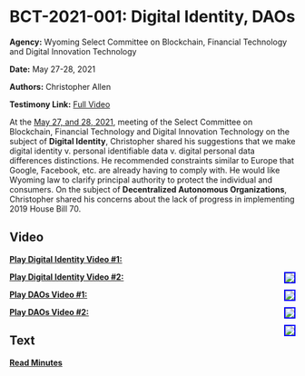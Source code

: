 # BCT-2021-001: Digital Identity, DAOs

**Agency:** Wyoming Select Committee on Blockchain, Financial Technology and Digital Innovation Technology

**Date:** May 27-28, 2021

**Authors:** Christopher Allen

**Testimony Link:** [Full Video](https://www.youtube.com/watch?v=ayQ086BVDXE)

At the [May 27, and 28, 2021](https://wyoleg.gov/InterimCommittee/2021/S19-20210527MeetingMinutes.pdf), meeting of the Select Committee on Blockchain, Financial Technology and Digital Innovation Technology on the subject of **Digital Identity**, Christopher shared his suggestions that we make digital identity v. personal identifiable data v. digital personal data differences distinctions. He recommended constraints similar to Europe that Google, Facebook, etc. are already having to comply with. He would like Wyoming law to clarify principal authority to protect the individual and consumers. On the subject of **Decentralized Autonomous Organizations**, Christopher shared his concerns about the lack of progress in implementing 2019 House Bill 70. 

## Video

<a href="https://www.youtube.com/watch?v=ayQ086BVDXE&t=2010s"><b>Play Digital Identity Video #1:</b></a>

<a href="https://www.youtube.com/watch?v=ayQ086BVDXE&t=2010s"><img src="https://img.youtube.com/vi/ayQ086BVDXE/hqdefault.jpg" style="float: right; border: 2px solid blue"></a>

<a href="https://www.youtube.com/watch?v=ayQ086BVDXE&t=4075s"><b>Play Digital Identity Video #2:</b></a>

<a href="https://www.youtube.com/watch?v=ayQ086BVDXE&t=4075s"><img src="https://img.youtube.com/vi/ayQ086BVDXE/hqdefault.jpg" style="float: right; border: 2px solid blue"></a>

<a href="https://www.youtube.com/watch?v=ayQ086BVDXE&t=10320s"><b>Play DAOs Video #1:</b></a>

<a href="https://www.youtube.com/watch?v=ayQ086BVDXE&t=10320s"><img src="https://img.youtube.com/vi/ayQ086BVDXE/hqdefault.jpg" style="float: right; border: 2px solid blue"></a>

<a href="https://www.youtube.com/watch?v=ayQ086BVDXE&t=12120s"><b>Play DAOs Video #2:</b></a>

<a href="https://www.youtube.com/watch?v=ayQ086BVDXE&t=12120s"><img src="https://img.youtube.com/vi/ayQ086BVDXE/hqdefault.jpg" style="float: right; border: 2px solid blue"></a>

## Text

<a href="https://wyoleg.gov/InterimCommittee/2021/S19-20210527MeetingMinutes.pdf"><b>Read Minutes</b></a>
